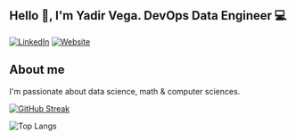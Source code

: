 ## Hello 👋, I'm Yadir Vega.        DevOps Data Engineer 💻 

[![LinkedIn](https://img.shields.io/badge/LinkedIn-0077B5?style=for-the-badge&logo=linkedin&logoColor=white)](https://www.linkedin.com/in/yadir-vega/) [![Website](https://img.shields.io/badge/Website-0A0A0A?style=for-the-badge&logo=About.me&logoColor=white)](https://yadir-vega.azurewebsites.net/)




## About me
I'm passionate about data science, math & computer sciences. 

[![GitHub Streak](https://streak-stats.demolab.com?user=vyadir&theme=vue-dark&hide_border=true&border_radius=10&date_format=M%20j%5B%2C%20Y%5D&card_width=500)](https://git.io/streak-stats)


![Top Langs](https://github-readme-stats.vercel.app/api/top-langs/?username=vyadir&hide_progress=false)
